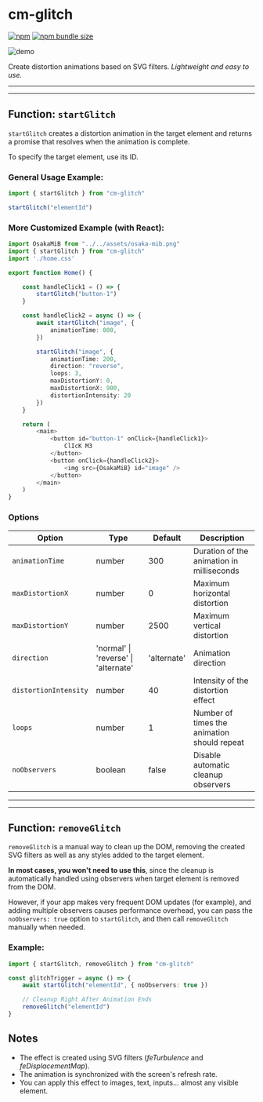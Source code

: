 # cm-glitch
[![npm](https://img.shields.io/npm/v/cm-glitch)](https://www.npmjs.com/package/cm-glitch)
[![npm bundle size](https://img.shields.io/bundlephobia/minzip/cm-glitch)](https://bundlephobia.com/package/cm-glitch)

<img alt="demo" src="https://raw.githubusercontent.com/cicero-mello/cm-glitch/refs/heads/main/demo.gif" style="max-height: 240px;"/>

Create distortion animations based on SVG filters.
*Lightweight and easy to use.*

---
---

## **Function: `startGlitch`**
`startGlitch` creates a distortion animation in the target element and returns a promise that resolves when the animation is complete.

To specify the target element, use its ID.

### General Usage Example:
```typescript
import { startGlitch } from "cm-glitch"

startGlitch("elementId")
```

### More Customized Example (with React):
```typescript
import OsakaMiB from "../../assets/osaka-mib.png"
import { startGlitch } from "cm-glitch"
import './home.css'

export function Home() {

    const handleClick1 = () => {
        startGlitch("button-1")
    }

    const handleClick2 = async () => {
        await startGlitch("image", {
            animationTime: 800,
        })

        startGlitch("image", {
            animationTime: 200,
            direction: "reverse",
            loops: 3,
            maxDistortionY: 0,
            maxDistortionX: 900,
            distortionIntensity: 20
        })
    }

    return (
        <main>
            <button id="button-1" onClick={handleClick1}>
                ClIcK M3
            </button>
            <button onClick={handleClick2}>
                <img src={OsakaMiB} id="image" />
            </button>
        </main>
    )
}
```

### Options

| Option | Type | Default | Description |
|--------|------|---------|-------------|
| `animationTime` | number | 300 | Duration of the animation in milliseconds |
| `maxDistortionX` | number | 0 | Maximum horizontal distortion |
| `maxDistortionY` | number | 2500 | Maximum vertical distortion |
| `direction` | 'normal' \| 'reverse' \| 'alternate' | 'alternate' | Animation direction |
| `distortionIntensity` | number | 40 | Intensity of the distortion effect |
| `loops` | number | 1 | Number of times the animation should repeat |
| `noObservers` | boolean | false | Disable automatic cleanup observers |

---
---

## **Function: `removeGlitch`**
`removeGlitch` is a manual way to clean up the DOM, removing the created SVG filters as well as any styles added to the target element.

**In most cases, you won't need to use this**, since the cleanup is automatically handled using observers when target element is removed from the DOM.

However, if your app makes very frequent DOM updates (for example), and adding multiple observers causes performance overhead, you can pass the `noObservers: true` option to `startGlitch`, and then call `removeGlitch` manually when needed.

### Example:
```typescript
import { startGlitch, removeGlitch } from "cm-glitch"

const glitchTrigger = async () => {
    await startGlitch("elementId", { noObservers: true })

    // Cleanup Right After Animation Ends
    removeGlitch("elementId")
}
```

## Notes
 - The effect is created using SVG filters (*feTurbulence* and *feDisplacementMap*).
 - The animation is synchronized with the screen's refresh rate.
- You can apply this effect to images, text, inputs... almost any visible element.
